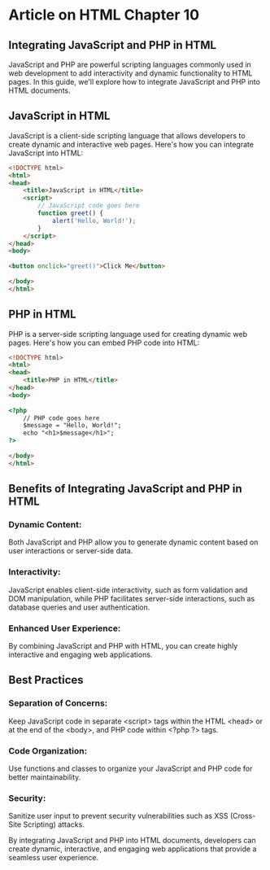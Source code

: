 # Article on HTML Chapter 10
## Integrating JavaScript and PHP in HTML

JavaScript and PHP are powerful scripting languages commonly used in web development to add interactivity and dynamic functionality to HTML pages. In this guide, we'll explore how to integrate JavaScript and PHP into HTML documents.

## JavaScript in HTML
JavaScript is a client-side scripting language that allows developers to create dynamic and interactive web pages. Here's how you can integrate JavaScript into HTML:

```html
<!DOCTYPE html>
<html>
<head>
    <title>JavaScript in HTML</title>
    <script>
        // JavaScript code goes here
        function greet() {
            alert('Hello, World!');
        }
    </script>
</head>
<body>
 
<button onclick="greet()">Click Me</button>
 
</body>
</html>
```

## PHP in HTML
PHP is a server-side scripting language used for creating dynamic web pages. Here's how you can embed PHP code into HTML:

```html
<!DOCTYPE html>
<html>
<head>
    <title>PHP in HTML</title>
</head>
<body>
 
<?php
    // PHP code goes here
    $message = "Hello, World!";
    echo "<h1>$message</h1>";
?>
 
</body>
</html>
```

## Benefits of Integrating JavaScript and PHP in HTML
### Dynamic Content: 
Both JavaScript and PHP allow you to generate dynamic content based on user interactions or server-side data.

### Interactivity: 
JavaScript enables client-side interactivity, such as form validation and DOM manipulation, while PHP facilitates server-side interactions, such as database queries and user authentication.

### Enhanced User Experience: 
By combining JavaScript and PHP with HTML, you can create highly interactive and engaging web applications.

## Best Practices
### Separation of Concerns: 
Keep JavaScript code in separate &lt;script&gt; tags within the HTML &lt;head&gt; or at the end of the &lt;body&gt;, and PHP code within &lt;?php ?&gt; tags.

### Code Organization: 
Use functions and classes to organize your JavaScript and PHP code for better maintainability.

### Security: 
Sanitize user input to prevent security vulnerabilities such as XSS (Cross-Site Scripting) attacks.

By integrating JavaScript and PHP into HTML documents, developers can create dynamic, interactive, and engaging web applications that provide a seamless user experience.